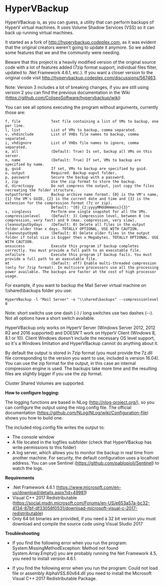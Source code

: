 # HyperVBackup

HyperVBackup is, as you can guess, a utility that can perform backups of HyperV virtual machines. It uses Volume Shadow Services (VSS) so it can back up running virtual machines. 

It started as a fork of http://hypervbackup.codeplex.com, as it was evident that the original creators weren’t going to update it anymore. So we added some features that we and the community were needing.

Beware that this project is a heavily modified version of the original source code with a lot of features added (7zip format support, individual files filter, updated to .Net Framework 4.6.1, etc.). If you want a closer version to the original code visit http://hypervbackup.codeplex.com/discussions/567463. 

Note: Version 3 includes a lot of breaking changes, if you are still using version 2 you can find the previous documentation 
in the Wiki (https://github.com/ColiseoSoftware/hypervbackup/wiki)


You can see all options executing the program without arguments, currently those are:

```
f, file              Text file containing a list of VMs to backup, one per line.
l, list              List of VMs to backup, comma separated.
v, vhdinclude        List of VHDs file names to backup, comma separated.
i, vhdignore         List of VHDs file names to ignore, comma separated.
a, all               (Default: True) Is set, backup all VMs on this server.
n, name              (Default: True) If set, VMs to backup are specified by name.
g, guid              If set, VMs to backup are specified by guid.
o, output            Required. Backup ouput folder.
p, password          Secure the backup with a password.
z, zip               Use the zip format to store the backup.
d, directcopy        Do not compress the output, just copy the files recreating the folder structure.
outputformat         Backup archive name format. {0} is the VM's name, {1} the VM's GUID, {2} is the current date and time and {3} is the extension for the compression format (7z or zip).
                     Default: "{0}_{2:yyyyMMddHHmmss}{3}"
s, singlevss         Perform one single snapshot for all the VMs.
compressionlevel     (Default: 3) Compression level, between 0 (no compression, very fast) and 9 (max. compression, very slow).
cleanoutputbydays    (Default: 0) Delete all files in the output folder older than x days. TOTALLY OPTIONAL. USE WITH CAUTION.
cleanoutputbymb      (Default: 0) Delete older files in the output folder if total size is bigger then x Megabytes. TOTALLY OPTIONAL. USE WITH CAUTION.
onsuccess            Execute this program if backup completes correctly. You must provide a full path to an executable file.
onfailure            Execute this program if backup fails. You must provide a full path to an executable file.
mt                   (Default: off) Enable multi-threaded compression (only for 7zip format). In multicore processors use all the processing power available. The backups are faster at the cost of high processor usage.
```

For example, if you want to backup the Mail Server virtual machine on \\\shared\backups folder you use:

```HyperVBackup -l "Mail Server" -o "\\shared\backups" --compressionlevel 0```

Note: short switchs use one dash (-) / long switches use two dashes (--). Not all options have a short switch available.

HyperVBackup only works on HyperV Server (Windows Server 2012, 2012 R2 and 2016 supported) and DOESN’T work on HyperV Client (Windows 8, 8.1 or 10). Client Windows doesn't include the necessary OS level support, so it's a Windows limitation and HyperVBackup cannot do anything about it.

By default the output is stored in 7zip format (you must provide the 7z.dll file corresponding to the version you want to use, included is version 16.04). 
You can use the zip format for the output, in this case an internal compression engine is used. The backups take more time and the resulting files are slightly bigger if you use the zip format.

Cluster Shared Volumes are supported.

**How to configure logging:**

The logging functions are based in NLog (http://nlog-project.org/), so you can configure the output using the nlog.config file. The official documentation (https://github.com/NLog/NLog/wiki/Configuration-file) shows you how to build one.

The included nlog.config file writes the output to:
* The console window
* A file located in the logfiles subfolder (check that HyperVBackup has write permissions to this folder)
* A log server, which allows you to monitor the backup in real time from another machine. For security, the default configuration uses a localhost address. You can use Sentinel (https://github.com/pablopioli/Sentinel) to watch the logs.

**Requirements**

* .Net Framework 4.6.1 (https://www.microsoft.com/en-us/download/details.aspx?id=49981)
* Visual C++ 2017 Redistributable (https://social.msdn.microsoft.com/Forums/en-US/e653a57a-bc32-4134-87bf-df33058f0531/download-microsoft-visual-c-2017-redistributable)
* Only 64 bit binaries are provided, if you need a 32 bit version you must download and compile the source code using Visual Studio 2017

**Troubleshooting**

* If you find the following error when you run the program: System.MissingMethodException: Method not found System.Array.Empty() you are probably running the Net Framework 4.5, you need to install version 4.6.1.

* If you find the following error when you run the program: Could not load file or assembly AlphaVSS.60x64.dll you need to install the Microsoft Visual C++ 2017 Redistributable Package.


